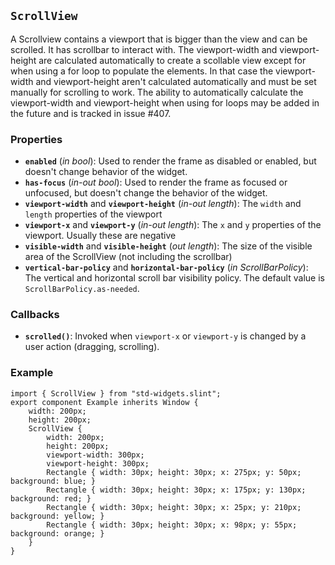 <!-- Copyright © SixtyFPS GmbH <info@slint.dev> ; SPDX-License-Identifier: MIT -->
## `ScrollView`

A Scrollview contains a viewport that is bigger than the view and can be
scrolled. It has scrollbar to interact with. The viewport-width and
viewport-height are calculated automatically to create a scollable view
except for when using a for loop to populate the elements. In that case
the viewport-width and viewport-height aren't calculated automatically
and must be set manually for scrolling to work. The ability to
automatically calculate the viewport-width and viewport-height when
using for loops may be added in the future and is tracked in issue #407.

### Properties

-   **`enabled`** (_in_ _bool_): Used to render the frame as disabled or enabled, but doesn't change behavior of the widget.
-   **`has-focus`** (_in-out_ _bool_): Used to render the frame as focused or unfocused, but doesn't change the behavior of the widget.
-   **`viewport-width`** and **`viewport-height`** (_in-out_ _length_): The `width` and `length` properties of the viewport
-   **`viewport-x`** and **`viewport-y`** (_in-out_ _length_): The `x` and `y` properties of the viewport. Usually these are negative
-   **`visible-width`** and **`visible-height`** (_out_ _length_): The size of the visible area of the ScrollView (not including the scrollbar)
-   **`vertical-bar-policy`** and **`horizontal-bar-policy`** (_in_ _ScrollBarPolicy_): The vertical and horizontal scroll bar visibility policy. The default value is `ScrollBarPolicy.as-needed`.

### Callbacks

-   **`scrolled()`**: Invoked when `viewport-x` or `viewport-y` is changed by a user action (dragging, scrolling).

### Example

```slint
import { ScrollView } from "std-widgets.slint";
export component Example inherits Window {
    width: 200px;
    height: 200px;
    ScrollView {
        width: 200px;
        height: 200px;
        viewport-width: 300px;
        viewport-height: 300px;
        Rectangle { width: 30px; height: 30px; x: 275px; y: 50px; background: blue; }
        Rectangle { width: 30px; height: 30px; x: 175px; y: 130px; background: red; }
        Rectangle { width: 30px; height: 30px; x: 25px; y: 210px; background: yellow; }
        Rectangle { width: 30px; height: 30px; x: 98px; y: 55px; background: orange; }
    }
}
```
